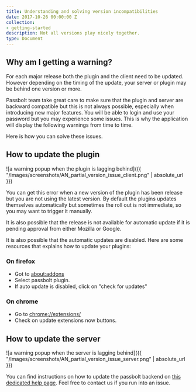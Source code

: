 ```yaml
---
title: Understanding and solving version incompatibilities
date: 2017-10-26 00:00:00 Z
collection:
- getting-started
description: Not all versions play nicely together.
type: Document
---
```


## Why am I getting a warning?

For each major release both the plugin and the client need to be updated. However depending on the timing of the update, your server or plugin may be behind one version or more.

Passbolt team take great care to make sure that the plugin and server are backward compatible but this is not always possible, especially when introducing new major features. You will be able to login and use your password but you may experience some issues. This is why the application will display the following warnings from time to time.

Here is how you can solve these issues.

## How to update the plugin

![a warning popup when the plugin is lagging behind]({{ "/images/screenshots/AN_partial_version_issue_client.png" | absolute_url }})

You can get this error when a new version of the plugin has been release but you are not using the latest version. By default the plugins updates themselves automatically but sometimes the roll out is not immediate, so you may want to trigger it manually.

It is also possible that the release is not available for automatic update if it is pending approval from either Mozilla or Google.

It is also possible that the automatic updates are disabled. Here are some resources that explains how to update your plugins:

### On firefox

*   Got to [about:addons](about:addons)
*   Select passbolt plugin.
*   If auto update is disabled, click on "check for updates"

### On chrome

*   Go to [chrome://extensions/](chrome://extensions/)
*   Check on update extensions now buttons.

## How to update the server

![a warning popup when the server is lagging behind]({{ "/images/screenshots/AN_partial_version_issue_server.png" | absolute_url }})

You can find instructions on how to update the passbolt backend on [this dedicated help page](<?php echo Router::url('/help/tech/update'); ?>). Feel free to contact us if you run into an issue.
